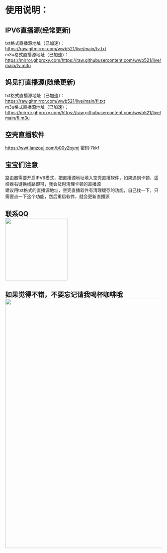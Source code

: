 # 使用说明：
## IPV6直播源(经常更新)<br/>
txt格式直播源地址（已加速）：https://raw.gitmirror.com/wwb521/live/main/tv.txt<br/>
m3u格式直播源地址（已加速）：https://mirror.ghproxy.com/https://raw.githubusercontent.com/wwb521/live/main/tv.m3u<br/>
## 妈见打直播源(随缘更新)<br/>
txt格式直播源地址（已加速）：https://raw.gitmirror.com/wwb521/live/main/fl.txt<br/>
m3u格式直播源地址（已加速）：https://mirror.ghproxy.com/https://raw.githubusercontent.com/wwb521/live/main/fl.m3u<br/>
## 空壳直播软件<br/>
https://wwt.lanzouj.com/b00y2bymj 密码:7kkf<br/>
## 宝宝们注意<br/>
路由器需要开启IPV6模式，把直播源地址填入空壳直播软件，如果遇到卡顿，遥控器右键换线路即可，我会及时清理卡顿的直播源<br/>
建议用txt格式的直播源地址，空壳直播软件有清理缓存的功能，自己找一下，只需要点一下这个功能，然后重启软件，就会更新直播源<br/>
## 联系QQ<br/><img src="https://github.com/wwb521/live/blob/main/qq.jpg" width="200px">
## 如果觉得不错，不要忘记请我喝杯咖啡哦<br/><img src="https://github.com/wwb521/live/blob/main/pay.jpeg" width="800px">